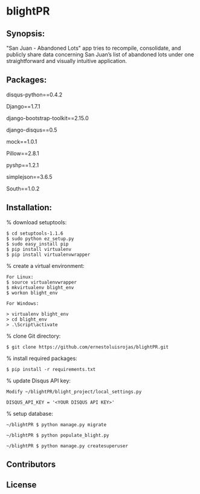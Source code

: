 # blightPR

## Synopsis:

"San Juan - Abandoned Lots" app tries to recompile, consolidate, and publicly share data concerning San Juan’s list of abandoned lots under one straightforward and visually intuitive application.

## Packages:

disqus-python==0.4.2

Django==1.7.1

django-bootstrap-toolkit==2.15.0

django-disqus==0.5

mock==1.0.1

Pillow==2.8.1

pyshp==1.2.1

simplejson==3.6.5

South==1.0.2

## Installation:

% download setuptools:

	$ cd setuptools-1.1.6
	$ sudo python ez_setup.py
	$ sudo easy_install pip
	$ pip install virtualenv
	$ pip install virtualenvwrapper

% create a virtual environment:

	For Linux:
	$ source virtualenvwrapper
	$ mkvirtualenv blight_env
	$ workon blight_env

	For Windows:
	
	> virtualenv blight_env
	> cd blight_env
	> .\Script\activate

% clone Git directory:

	$ git clone https://github.com/ernestoluisrojas/blightPR.git
	
% install required packages:

	$ pip install -r requirements.txt
	
% update Disqus API key:

	Modify ~/blightPR/blight_project/local_settings.py

	DISQUS_API_KEY = '<YOUR DISQUS API KEY>'

% setup database:

	~/blightPR $ python manage.py migrate
	
	~/blightPR $ python populate_blight.py
	
	~/blightPR $ python manage.py createsuperuser	

## Contributors


## License

